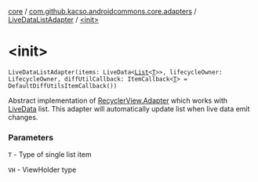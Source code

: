 [core](../../index.md) / [com.github.kacso.androidcommons.core.adapters](../index.md) / [LiveDataListAdapter](index.md) / [&lt;init&gt;](./-init-.md)

# &lt;init&gt;

`LiveDataListAdapter(items: LiveData<`[`List`](https://kotlinlang.org/api/latest/jvm/stdlib/kotlin.collections/-list/index.html)`<`[`T`](index.md#T)`>>, lifecycleOwner: LifecycleOwner, diffUtilCallback: ItemCallback<`[`T`](index.md#T)`> = DefaultDiffUtilsItemCallback())`

Abstract implementation of [RecyclerView.Adapter](#) which works with [LiveData](#) list.
This adapter will automatically update list when live data emit changes.

### Parameters

`T` - Type of single list item

`VH` - ViewHolder type